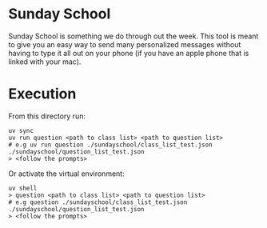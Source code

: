 # Sunday School

Sunday School is something we do through out the week. This tool is meant to give you an easy way to send many personalized messages without having to type it all out on your phone (if you have an apple phone that is linked with your mac).

# Execution

From this directory run:

```commandLine
uv sync
uv run question <path to class list> <path to question list>
# e.g uv run question ./sundayschool/class_list_test.json ./sundayschool/question_list_test.json
> <follow the prompts>
```

Or activate the virtual environment:

```commandLine
uv shell
> question <path to class list> <path to question list>
# e.g question ./sundayschool/class_list_test.json ./sundayschool/question_list_test.json
> <follow the prompts>
```
